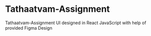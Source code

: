 # Tathaatvam-Assignment
Tathaatvam-Assignment UI designed in React JavaScript with help of provided Figma Design
